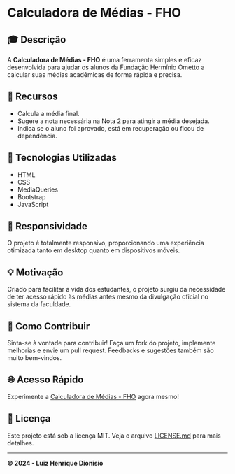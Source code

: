 # Calculadora de Médias - FHO


## 🎓 Descrição
A **Calculadora de Médias - FHO** é uma ferramenta simples e eficaz desenvolvida para ajudar os alunos da Fundação Hermínio Ometto a calcular suas médias acadêmicas de forma rápida e precisa.

## 🚀 Recursos
- Calcula a média final.
- Sugere a nota necessária na Nota 2 para atingir a média desejada.
- Indica se o aluno foi aprovado, está em recuperação ou ficou de dependência.

## 🔧 Tecnologias Utilizadas
- HTML
- CSS
- MediaQueries
- Bootstrap
- JavaScript

## 📱 Responsividade
O projeto é totalmente responsivo, proporcionando uma experiência otimizada tanto em desktop quanto em dispositivos móveis.

## 💡 Motivação
Criado para facilitar a vida dos estudantes, o projeto surgiu da necessidade de ter acesso rápido às médias antes mesmo da divulgação oficial no sistema da faculdade.

## 🤖 Como Contribuir
Sinta-se à vontade para contribuir! Faça um fork do projeto, implemente melhorias e envie um pull request. Feedbacks e sugestões também são muito bem-vindos.

## 🌐 Acesso Rápido
Experimente a [Calculadora de Médias - FHO]([link_para_o_projeto](https://calculadora-de-medias-fho.vercel.app/)) agora mesmo!

## 📄 Licença
Este projeto está sob a licença MIT. Veja o arquivo [LICENSE.md]([link_para_licenca](https://github.com/henrique-dionisio/calculadora-fho/blob/main/LICENSE)https://github.com/henrique-dionisio/calculadora-fho/blob/main/LICENSE) para mais detalhes.

---

**© 2024 - Luiz Henrique Dionisio**
